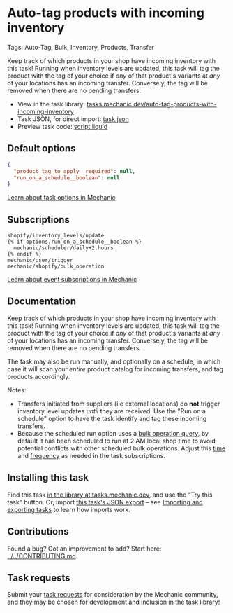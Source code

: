 # Auto-tag products with incoming inventory

Tags: Auto-Tag, Bulk, Inventory, Products, Transfer

Keep track of which products in your shop have incoming inventory with this task! Running when inventory levels are updated, this task will tag the product with the tag of your choice if _any_ of that product's variants at _any_ of your locations has an incoming transfer. Conversely, the tag will be removed when there are no pending transfers.

* View in the task library: [tasks.mechanic.dev/auto-tag-products-with-incoming-inventory](https://tasks.mechanic.dev/auto-tag-products-with-incoming-inventory)
* Task JSON, for direct import: [task.json](../../tasks/auto-tag-products-with-incoming-inventory.json)
* Preview task code: [script.liquid](./script.liquid)

## Default options

```json
{
  "product_tag_to_apply__required": null,
  "run_on_a_schedule__boolean": null
}
```

[Learn about task options in Mechanic](https://learn.mechanic.dev/core/tasks/options)

## Subscriptions

```liquid
shopify/inventory_levels/update
{% if options.run_on_a_schedule__boolean %}
  mechanic/scheduler/daily+2.hours
{% endif %}
mechanic/user/trigger
mechanic/shopify/bulk_operation
```

[Learn about event subscriptions in Mechanic](https://learn.mechanic.dev/core/tasks/subscriptions)

## Documentation

Keep track of which products in your shop have incoming inventory with this task! Running when inventory levels are updated, this task will tag the product with the tag of your choice if _any_ of that product's variants at _any_ of your locations has an incoming transfer. Conversely, the tag will be removed when there are no pending transfers.

The task may also be run manually, and optionally on a schedule, in which case it will scan your _entire_ product catalog for incoming transfers, and tag products accordingly.

Notes:
- Transfers initiated from suppliers (i.e external locations) do __not__ trigger inventory level updates _until_ they are received. Use the "Run on a schedule" option to have the task identify and tag these incoming transfers.
- Because the scheduled run option uses a [bulk operation query](https://learn.mechanic.dev/core/shopify/read/bulk-operations), by default it has been scheduled to run at 2 AM local shop time to avoid potential conflicts with other scheduled bulk operations. Adjust this [time](https://learn.mechanic.dev/core/tasks/subscriptions#offsets) and [frequency](https://learn.mechanic.dev/platform/events/topics#scheduler) as needed in the task subscriptions.

## Installing this task

Find this task [in the library at tasks.mechanic.dev](https://tasks.mechanic.dev/auto-tag-products-with-incoming-inventory), and use the "Try this task" button. Or, import [this task's JSON export](../../tasks/auto-tag-products-with-incoming-inventory.json) – see [Importing and exporting tasks](https://learn.mechanic.dev/core/tasks/import-and-export) to learn how imports work.

## Contributions

Found a bug? Got an improvement to add? Start here: [../../CONTRIBUTING.md](../../CONTRIBUTING.md).

## Task requests

Submit your [task requests](https://mechanic.canny.io/task-requests) for consideration by the Mechanic community, and they may be chosen for development and inclusion in the [task library](https://tasks.mechanic.dev/)!
